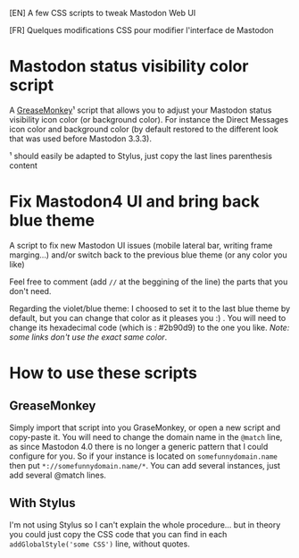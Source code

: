 [EN] A few CSS scripts to tweak Mastodon Web UI

[FR] Quelques modifications CSS pour modifier l'interface de Mastodon



# Mastodon status visibility color script


A [GreaseMonkey](https://addons.mozilla.org/fr/firefox/addon/greasemonkey/)¹ script that allows you to adjust your Mastodon status visibility icon color (or background color).
For instance the Direct Messages icon color and background color (by default restored to the different look that was used before Mastodon 3.3.3).



¹ should easily be adapted to Stylus, just copy the last lines parenthesis content

# Fix Mastodon4 UI and bring back blue theme

A script to fix new Mastodon UI issues (mobile lateral bar, writing frame marging…) and/or switch back to the previous blue theme (or any color you like)

Feel free to comment (add `//` at the beggining of the line) the parts that you don't need.

Regarding the violet/blue theme: I choosed to set it to the last blue theme by default, but you can change that color as it pleases you :) . You will need to change its hexadecimal code (which is : #2b90d9) to the one you like. *Note: some links don't use the exact same color*.

# How to use these scripts

## GreaseMonkey
Simply import that script into you GraseMonkey, or open a new script and copy-paste it.
You will need to change the domain name in the `@match` line, as since Mastodon 4.0 there is no longer a generic pattern that I could configure for you.
So if your instance is located on `somefunnydomain.name` then put `*://somefunnydomain.name/*`. 
You can add several instances, just add several @match lines.

## With Stylus
I'm not using Stylus so I can't explain the whole procedure… but in theory you could just copy the CSS code that you can find in each `addGlobalStyle('some CSS')` line, without quotes.
